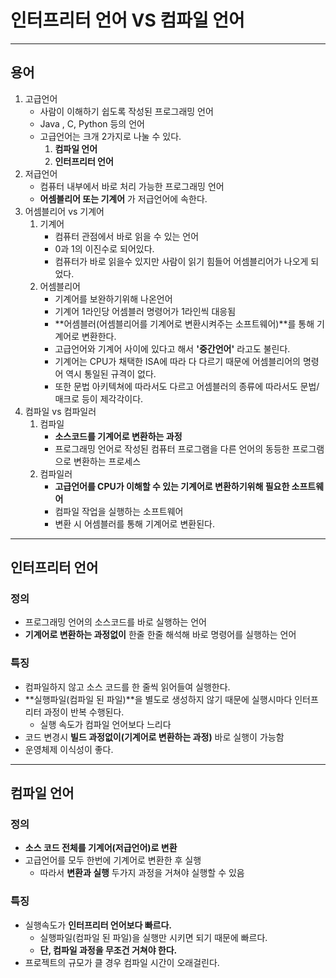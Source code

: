 # 인터프리터 언어 VS 컴파일 언어

---

## 용어

1. 고급언어
   - 사람이 이해하기 쉽도록 작성된 프로그래밍 언어 
   - Java , C, Python 등의 언어
   - 고급언어는 크개 2가지로 나눌 수 있다. 
     1. **컴파일 언어**
     2. **인터프리터 언어** 
2. 저급언어 
   - 컴퓨터 내부에서 바로 처리 가능한 프로그래밍 언어
   - **어셈블리어 또는 기계어** 가 저급언어에 속한다. 
3. 어셈블리어 vs 기계어
   1. 기계어
      - 컴퓨터 관점에서 바로 읽을 수 있는 언어 
      - 0과 1의 이진수로 되어있다. 
      - 컴퓨터가 바로 읽을수 있지만 사람이 읽기 힘들어 어셈블리어가 나오게 되었다. 
   2. 어셈블리어 
      - 기계어를 보완하기위해 나온언어
      - 기계어 1라인당 어셈블러 명령어가 1라인씩 대응됨
      - **어셈블러(어셈블리어를 기계어로 변환시켜주는 소프트웨어)**를 통해 기계어로 변환한다. 
      - 고급언어와 기계어 사이에 있다고 해서 **'중간언어'** 라고도 불린다.
      - 기계어는 CPU가 채택한 ISA에 따라 다 다르기 때문에 어셈블리어의 명령어 역시 통일된 규격이 없다. 
      - 또한 문법 아키텍쳐에 따라서도 다르고 어셈블러의 종류에 따라서도 문법/매크로 등이 제각각이다. 
4. 컴파일 vs 컴파일러
   1. 컴파일 
      - **소스코드를 기계어로 변환하는 과정**  
      - 프로그래밍 언어로 작성된 컴퓨터 프로그램을 다른 언어의 동등한 프로그램으로 변환하는 프로세스 
   2. 컴파일러 
      - **고급언어를 CPU가 이해할 수 있는 기계어로 변환하기위해 필요한 소프트웨어** 
      - 컴파일 작업을 실행하는 소프트웨어 
      - 변환 시 어셈블러를 통해 기계어로 변환된다. 

---

## 인터프리터 언어

### 정의

- 프로그래밍 언어의 소스코드를 바로 실행하는 언어
- **기계어로 변환하는 과정없이** 한줄 한줄 해석해 바로 명령어를 실행하는 언어 

### 특징 

- 컴파일하지 않고 소스 코드를 한 줄씩 읽어들여 실행한다. 
- **실행파일(컴파일 된 파일)**을 별도로 생성하지 않기 때문에 실행시마다 인터프리터 과정이 반복 수행된다. 
  - 실행 속도가 컴파일 언어보다 느리다 
- 코드 변경시 **빌드 과정없이(기계어로 변환하는 과정)** 바로 실행이 가능함 
- 운영체제 이식성이 좋다. 

---

## 컴파일 언어

### 정의

- **소스 코드 전체를 기계어(저급언어)로 변환**
- 고급언어를 모두 한번에 기계어로 변환한 후 실행
  - 따라서 **변환과 실행** 두가지 과정을 거쳐야 실행할 수 있음

### 특징

- 실행속도가 **인터프리터 언어보다 빠르다.**
  - 실행파일(컴파일 된 파일)을 실행만 시키면 되기 때문에 빠르다. 
  - **단, 컴파일 과정을 무조건 거쳐야 한다.** 
- 프로젝트의 규모가 클 경우 컴파일 시간이 오래걸린다. 